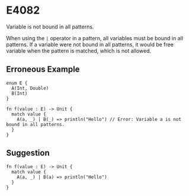 # E4082

Variable is not bound in all patterns.

When using the `|` operator in a pattern, all variables must be bound in all
patterns. If a variable were not bound in all patterns, it would be free
variable when the pattern is matched, which is not allowed.

## Erroneous Example

```moonbit
enum E {
  A(Int, Double)
  B(Int)
}

fn f(value : E) -> Unit {
  match value {
    A(a, _) | B(_) => println("Hello") // Error: Variable a is not bound in all patterns.
  }
}
```

## Suggestion

```moonbit
fn f(value : E) -> Unit {
  match value {
    A(a, _) | B(a) => println("Hello")
  }
}
```
